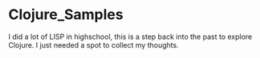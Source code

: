 # Clojure_Samples

I did a lot of LISP in highschool, this is a step back into the past to explore Clojure. I just needed a spot to collect my thoughts.
